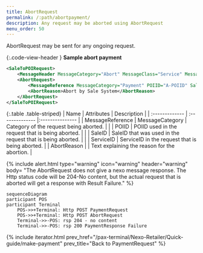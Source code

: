 ```yaml
---
title: AbortRequest
permalink: /:path/abortpayment/
description: Any request may be aborted using AbortRequest
menu_order: 50
---
```


AbortRequest may be sent for any ongoing request.

{:.code-view-header }
**Sample abort payment**

```xml
<SaleToPOIRequest>
    <MessageHeader MessageCategory="Abort" MessageClass="Service" MessageType="Request" POIID="A-POIID" SaleID="ECR1" ServiceID="1524253498"/>
    <AbortRequest>
        <MessageReference MessageCategory="Payment" POIID="A-POIID" SaleID="ECR1" ServiceID="1524253497"/>
        <AbortReason>Abort by Sale System</AbortReason>
    </AbortRequest>
</SaleToPOIRequest>
```

{:.table .table-striped}
| Name | Attributes | Description |
| :------------- | :-------------- |:--------------- |
| MessageReference | MessageCategory | Category of the request being aborted. |
| | POIID | POIID used in the request that is being aborted. |
| | SaleID | SaleID that was used in the request that is being aborted. |
| | ServiceID | ServiceID in the request that is being aborted. |
| AbortReason | | Text explaining the reason for the abortion. |

{% include alert.html type="warning" icon="warning" header="warning"
body= "The AbortRequest does not give a nexo message response. The Http status code will be 204-No content, but the actual request that is aborted will get a response with Result Failure."
%}

```mermaid
sequenceDiagram
participant POS
participant Terminal
    POS->>+Terminal: Http POST PaymentRequest
    POS->>+Terminal: Http POST AbortRequest
    Terminal->>-POS: rsp 204 - no content
    Terminal->>-POS: rsp 200 PaymentResponse Failure
```

{% include iterator.html prev_href="/pax-terminal/Nexo-Retailer/Quick-guide/make-payment" prev_title="Back to PaymentRequest" %}
